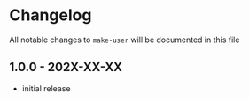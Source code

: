 # Changelog

All notable changes to `make-user` will be documented in this file

## 1.0.0 - 202X-XX-XX

- initial release
